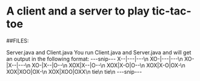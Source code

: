  # A client and a server to play tic-tac-toe
 
 ##FILES:
 
 Server.java and Client.java
 You run Client.java and Server.java and will get an output in the following format:
 ---snip---
X--|---|---\n
XO-|---|---\n
XO-|X--|---\n
XO-|X--|O--\n
XOX|X--|O--\n
XOX|X-O|O--\n
XOX|X-O|OX-\n
XOX|XOO|OX-\n
XOX|XOO|OXX\n
tie\n
tie\n
---snip---
 
